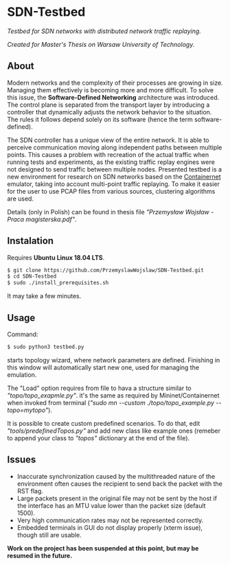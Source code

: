 # SDN-Testbed
*Testbed for SDN networks with distributed network traffic replaying.*

*Created for Master's Thesis on Warsaw University of Technology.*

## About
Modern networks and the complexity of their processes are growing in size. Managing them effectively is becoming more and more difficult. To solve this issue, the **Software-Defined Networking** architecture was introduced. The control plane is separated from the transport layer by introducing a controller that dynamically adjusts the network behavior to the situation. The rules it follows depend solely on its software (hence the term software-defined).

The SDN controller has a unique view of the entire network. It is able to perceive communication moving along independent paths between multiple points. This causes a problem with recreation of the actual traffic when running tests and experiments, as the existing traffic replay engines were not designed to send traffic between multiple nodes. Presented testbed is a new environment for research on SDN networks based on the [Containernet](https://github.com/containernet/containernet) emulator, taking into account multi-point traffic replaying. To make it easier for the user to use PCAP files from various sources, clustering algorithms are used.

Details (only in Polish) can be found in thesis file *"Przemysław Wojsław - Praca magisterska.pdf"*.

## Instalation

Requires **Ubuntu Linux 18.04 LTS**.

```bash
$ git clone https://github.com/PrzemyslawWojslaw/SDN-Testbed.git
$ cd SDN-Testbed
$ sudo ./install_prerequisites.sh
```
It may take a few minutes.

## Usage

Command:
```bash
$ sudo python3 testbed.py
```
starts topology wizard, where network parameters are defined. Finishing in this window will automatically start new one, used for managing the emulation.

The "Load" option requires from file to hava a structure similar to *"topo/topo_exapmle.py"*. it's the same as required by Mininet/Containernet when invoked from terminal (*"sudo mn --custom ./topo/topo_example.py --topo=mytopo"*).

It is possible to create custom predefined scenarios. To do that, edit *"tools/predefinedTopos.py"* and add new class like example ones (remeber to append your class to *"topos"* dictionary at the end of the file).

## Issues

- Inaccurate synchronization caused by the multithreaded nature of the environment often causes the recipient to send back the packet with the RST flag.
- Large packets present in the original file may not be sent by the host if the interface has an MTU value lower than the packet size (default 1500).
- Very high communication rates may not be represented correctly. 
- Embedded terminals in GUI do not display properly (xterm issue), though still are usable.

**Work on the project has been suspended at this point, but may be resumed in the future.**
